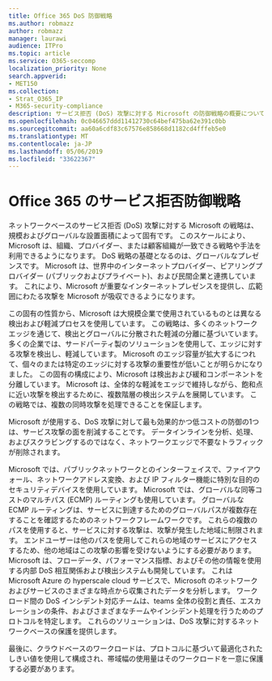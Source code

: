 ```yaml
---
title: Office 365 DoS 防御戦略
ms.author: robmazz
author: robmazz
manager: laurawi
audience: ITPro
ms.topic: article
ms.service: O365-seccomp
localization_priority: None
search.appverid:
- MET150
ms.collection:
- Strat_O365_IP
- M365-security-compliance
description: サービス拒否 (DoS) 攻撃に対する Microsoft の防御戦略の概要について説明します。
ms.openlocfilehash: 0c046657ddd11412730c64bef475ba62e391c0bb
ms.sourcegitcommit: aa60a6cdf83c67576e858668d1182cd4fffeb5e0
ms.translationtype: MT
ms.contentlocale: ja-JP
ms.lasthandoff: 05/06/2019
ms.locfileid: "33622367"
---
```

# <a name="office-365-denial-of-service-defense-strategy"></a>Office 365 のサービス拒否防御戦略

ネットワークベースのサービス拒否 (DoS) 攻撃に対する Microsoft の戦略は、規模およびグローバルな設置面積によって固有です。 このスケールにより、Microsoft は、組織、プロバイダー、または顧客組織が一致できる戦略や手法を利用できるようになります。 DoS 戦略の基礎となるのは、グローバルなプレゼンスです。 Microsoft は、世界中のインターネットプロバイダー、ピアリングプロバイダー (パブリックおよびプライベート)、および民間企業と連携しています。 これにより、Microsoft が重要なインターネットプレゼンスを提供し、広範囲にわたる攻撃を Microsoft が吸収できるようになります。

この固有の性質から、Microsoft は大規模企業で使用されているものとは異なる検出および軽減プロセスを使用しています。 この戦略は、多くのネットワークエッジを通じて、検出とグローバルに分散された軽減の分離に基づいています。 多くの企業では、サードパーティ製のソリューションを使用して、エッジに対する攻撃を検出し、軽減しています。 Microsoft のエッジ容量が拡大するにつれて、個々のまたは特定のエッジに対する攻撃の重要性が低いことが明らかになりました。 この固有の構成により、Microsoft は検出および緩和コンポーネントを分離しています。 Microsoft は、全体的な軽減をエッジで維持しながら、飽和点に近い攻撃を検出するために、複数階層の検出システムを展開しています。 この戦略では、複数の同時攻撃を処理できることを保証します。

Microsoft が使用する、DoS 攻撃に対して最も効果的かつ低コストの防御の1つは、サービス攻撃の面を削減することです。 データインラインを分析、処理、およびスクラビングするのではなく、ネットワークエッジで不要なトラフィックが削除されます。

Microsoft では、パブリックネットワークとのインターフェイスで、ファイアウォール、ネットワークアドレス変換、および IP フィルター機能に特別な目的のセキュリティデバイスを使用しています。 Microsoft では、グローバルな同等コストのマルチパス (ECMP) ルーティングも使用しています。 グローバルな ECMP ルーティングは、サービスに到達するためのグローバルパスが複数存在することを確認するためのネットワークフレームワークです。 これらの複数のパスを使用すると、サービスに対する攻撃は、攻撃が発生した地域に制限されます。 エンドユーザーは他のパスを使用してこれらの地域のサービスにアクセスするため、他の地域はこの攻撃の影響を受けないようにする必要があります。 Microsoft は、フローデータ、パフォーマンス指標、およびその他の情報を使用する内部 DoS 相互関係および検出システムも開発しています。 これは Microsoft Azure の hyperscale cloud サービスで、Microsoft のネットワークおよびサービスのさまざまな時点から収集されたデータを分析します。 ワークロード間の DoS インシデント対応チームは、teams 全体の役割と責任、エスカレーションの条件、およびさまざまなチームやインシデント処理を行うためのプロトコルを特定します。 これらのソリューションは、DoS 攻撃に対するネットワークベースの保護を提供します。

最後に、クラウドベースのワークロードは、プロトコルに基づいて最適化されたしきい値を使用して構成され、帯域幅の使用量はそのワークロードを一意に保護する必要があります。
